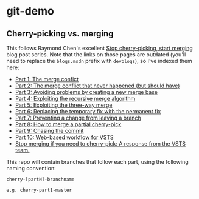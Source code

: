 # git-demo

## Cherry-picking vs. merging

This follows Raymond Chen's excellent [Stop cherry-picking, start
merging](https://devblogs.microsoft.com/oldnewthing/20180323-01/?p=98325)
blog post series.  Note that the links on those pages are outdated
(you'll need to replace the `blogs.msdn` prefix with `devblogs`), so
I've indexed them here:

* [Part 1: The merge confict](https://devblogs.microsoft.com/oldnewthing/20180312-00/?p=98215)
* [Part 2: The merge conflict that never happened (but should have)](https://devblogs.microsoft.com/oldnewthing/20180313-00/?p=98225)
* [Part 3: Avoiding problems by creating a new merge base](https://devblogs.microsoft.com/oldnewthing/20180314-00/?p=98235)
* [Part 4: Exploiting the recursive merge algorithm](https://devblogs.microsoft.com/oldnewthing/20180315-00/?p=98245)
* [Part 5: Exploiting the three-way merge](https://devblogs.microsoft.com/oldnewthing/20180316-00/?p=98255)
* [Part 6: Replacing the temporary fix with the permanent fix](https://devblogs.microsoft.com/oldnewthing/20180319-00/?p=98265)
* [Part 7: Preventing a change from leaving a branch](https://devblogs.microsoft.com/oldnewthing/20180320-00/?p=98275)
* [Part 8: How to merge a partial cherry-pick](https://devblogs.microsoft.com/oldnewthing/20180321-00/?p=98285)
* [Part 9: Chasing the commit](https://devblogs.microsoft.com/oldnewthing/20180322-00/?p=98295)
* [Part 10: Web-based workflow for VSTS](https://devblogs.microsoft.com/oldnewthing/20180323-00/?p=98315)
* [Stop merging if you need to cherry-pick: A response from the VSTS team.](https://devblogs.microsoft.com/oldnewthing/20180709-00/?p=99195)

This repo will contain branches that follow each part, using the following naming convention:

```
cherry-[partN]-branchname

e.g. cherry-part1-master
```
